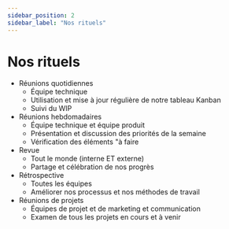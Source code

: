 ```yaml
---
sidebar_position: 2
sidebar_label: "Nos rituels"
---
```


# Nos rituels

- Réunions quotidiennes
  - Équipe technique
  - Utilisation et mise à jour régulière de notre tableau Kanban
  - Suivi du WIP
- Réunions hebdomadaires
  - Équipe technique et équipe produit
  - Présentation et discussion des priorités de la semaine
  - Vérification des éléments "à faire
- Revue
  - Tout le monde (interne ET externe)
  - Partage et célébration de nos progrès
- Rétrospective
  - Toutes les équipes
  - Améliorer nos processus et nos méthodes de travail
- Réunions de projets
  - Équipes de projet et de marketing et communication
  - Examen de tous les projets en cours et à venir
